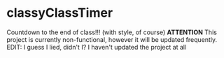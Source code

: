 # classyClassTimer
Countdown to the end of class!!! (with style, of course)
**ATTENTION**
This project is currently non-functional, however it will be updated frequently. 
EDIT: I guess I lied, didn't I? I haven't updated the project at all

